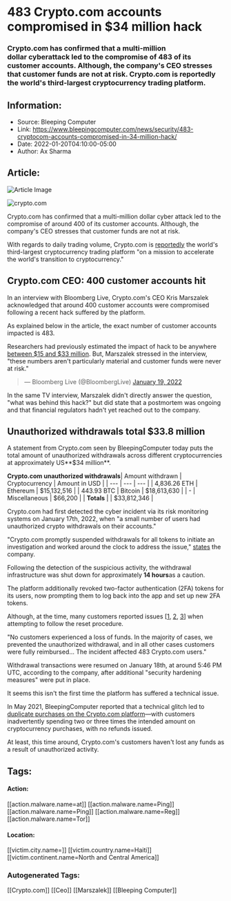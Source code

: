 # 483 Crypto.com accounts compromised in $34 million hack
### Crypto.com has confirmed that a multi-million dollar cyberattack led to the compromise of 483 of its customer accounts. Although, the company's CEO stresses that customer funds are not at risk. Crypto.com is reportedly the world's third-largest cryptocurrency trading platform.

## Information:
+ Source: Bleeping Computer
+ Link: https://www.bleepingcomputer.com/news/security/483-cryptocom-accounts-compromised-in-34-million-hack/
+ Date: 2022-01-20T04:10:00-05:00
+ Author: Ax Sharma


## Article:
![Article Image](https://www.bleepstatic.com/content/hl-images/2022/01/20/crypto-com-bleeping.png)

![crypto.com](https://www.bleepstatic.com/content/hl-images/2022/01/20/crypto-com-bleeping.png)


Crypto.com has confirmed that a multi-million dollar cyber attack led to the compromise of around 400 of its customer accounts. Although, the company's CEO stresses that customer funds are not at risk.


With regards to daily trading volume, Crypto.com is [reportedly](https://archive.is/hsdqW) the world's third-largest cryptocurrency trading platform "on a mission to accelerate the world's transition to cryptocurrency."


Crypto.com CEO: 400 customer accounts hit
-----------------------------------------


In an interview with Bloomberg Live, Crypto.com's CEO Kris Marszalek acknowledged that around 400 customer accounts were compromised following a recent hack suffered by the platform.


As explained below in the article, the exact number of customer accounts impacted is 483.


Researchers had previously estimated the impact of hack to be anywhere [between $15 and $33 million](https://www.theblockcrypto.com/post/130793/on-chain-analyst-claims-crypto-com-hack-was-closer-to-33-million). But, Marszalek stressed in the interview, "these numbers aren't particularly material and customer funds were never at risk."



> — Bloomberg Live (@BloombergLive) [January 19, 2022](https://twitter.com/BloombergLive/status/1483841347824099330?ref_src=twsrc%5Etfw)


In the same TV interview, Marszalek didn't directly answer the question, "what was behind this hack?" but did state that a postmortem was ongoing and that financial regulators hadn't yet reached out to the company.


Unauthorized withdrawals total $33.8 million
--------------------------------------------


A statement from Crypto.com seen by BleepingComputer today puts the total amount of unauthorized withdrawals across different cryptocurrencies at approximately US**$34 million**.




**Crypto.com unauthorized withdrawals**| Amount withdrawn | Cryptocurrency | Amount in USD |
| --- | --- | --- |
| 4,836.26 ETH | Ethereum | $15,132,516 |
| 443.93 BTC | Bitcoin | $18,613,630 |
| - | Miscellaneous | $66,200 |
| **Totals** |  | $33,812,346 |

Crypto.com had first detected the cyber incident via its risk monitoring systems on January 17th, 2022, when "a small number of users had unauthorized crypto withdrawals on their accounts."


"Crypto.com promptly suspended withdrawals for all tokens to initiate an investigation and worked around the clock to address the issue," [states](http://blog.crypto.com/crypto-com-security-report-next-steps/) the company.


Following the detection of the suspicious activity, the withdrawal infrastructure was shut down for approximately **14 hours**as a caution.


The platform additionally revoked two-factor authentication (2FA) tokens for its users, now prompting them to log back into the app and set up new 2FA tokens.


Although, at the time, many customers reported issues [[1](https://twitter.com/MarkSebulsky/status/1483097308459769857), [2](https://twitter.com/Sparr0w_101/status/1483069373174665221), [3](https://twitter.com/DodongdocM/status/1483111656334843906)] when attempting to follow the reset procedure.


"No customers experienced a loss of funds. In the majority of cases, we prevented the unauthorized withdrawal, and in all other cases customers were fully reimbursed... The incident affected 483 Crypto.com users."


Withdrawal transactions were resumed on January 18th, at around 5:46 PM UTC, according to the company, after additional "security hardening measures" were put in place.


It seems this isn't the first time the platform has suffered a technical issue.


In May 2021, BleepingComputer reported that a technical glitch led to [duplicate purchases on the Crypto.com platform](https://www.bleepingcomputer.com/news/security/crypto-exchange-glitch-causes-duplicate-purchases-delayed-credits/)—with customers inadvertently spending two or three times the intended amount on cryptocurrency purchases, with no refunds issued.


At least, this time around, Crypto.com's customers haven't lost any funds as a result of unauthorized activity.





## Tags:

#### Action:
[[action.malware.name=at]] [[action.malware.name=Ping]] [[action.malware.name=Ping]] [[action.malware.name=Reg]] [[action.malware.name=Tor]]

#### Location:
[[victim.city.name=]] [[victim.country.name=Haiti]] [[victim.continent.name=North and Central America]]

### Autogenerated Tags:
[[Crypto.com]] [[Ceo]] [[Marszalek]] [[Bleeping Computer]]

